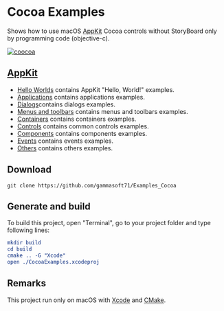 
# Cocoa Examples

Shows how to use macOS [AppKit](https://developer.apple.com/documentation/appkit/) Cocoa controls without StoryBoard only by programming code (objective-c).

[![coocoa](docs/Pictures/cocoa_header.png)](https://gammasoft71.wixsite.com/gammasoft/cocoa)

## [AppKit](src/README.md)

* [Hello Worlds](src/HelloWorlds/README.md) contains AppKit "Hello, World!" examples.
* [Applications](src/Applications/README.md) contains applications examples.
* [Dialogs](src/Dialogs/README.md)contains dialogs examples.
* [Menus and toolbars](src/MenusAndToolbars/README.md) contains menus and toolbars examples.
* [Containers](src/Containers/README.md) contains containers examples.
* [Controls](src/Controls/README.md) contains common controls examples.
* [Components](src/Components/README.md) contains components examples.
* [Events](src/Events/README.md) contains events examples.
* [Others](src/Others/README.md) contains others examples.

## Download

``` shell
git clone https://github.com/gammasoft71/Examples_Cocoa
```

## Generate and build

To build this project, open "Terminal", go to your project folder and type following lines:

``` cmake
mkdir build
cd build
cmake .. -G "Xcode"
open ./CocoaExamples.xcodeproj
```

## Remarks

This project run only on macOS with [Xcode](https://developer.apple.com/xcode) and [CMake](https://cmake.org).
